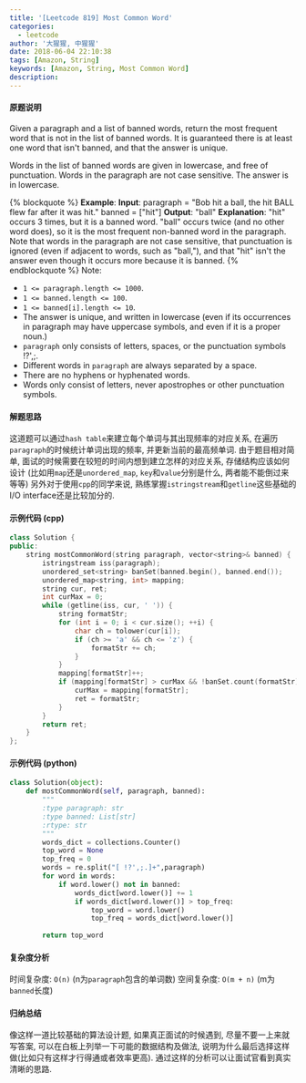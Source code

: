 ```yaml
---
title: '[Leetcode 819] Most Common Word'
categories:
  - leetcode
author: '大猩猩, 中猩猩'
date: 2018-06-04 22:10:38
tags: [Amazon, String]
keywords: [Amazon, String, Most Common Word]
description:
---
```

#### 原题说明
Given a paragraph and a list of banned words, return the most frequent word that is not in the list of banned words.  It is guaranteed there is at least one word that isn't banned, and that the answer is unique.

Words in the list of banned words are given in lowercase, and free of punctuation.  Words in the paragraph are not case sensitive.  The answer is in lowercase.

{% blockquote %}
**Example**:
**Input**: 
paragraph = "Bob hit a ball, the hit BALL flew far after it was hit."
banned = ["hit"]
**Output**: "ball"
**Explanation**: 
"hit" occurs 3 times, but it is a banned word.
"ball" occurs twice (and no other word does), so it is the most frequent non-banned word in the paragraph. 
Note that words in the paragraph are not case sensitive,
that punctuation is ignored (even if adjacent to words, such as "ball,"), 
and that "hit" isn't the answer even though it occurs more because it is banned.
{% endblockquote %}
Note:
- `1 <= paragraph.length <= 1000`.
- `1 <= banned.length <= 100`.
- `1 <= banned[i].length <= 10`.
- The answer is unique, and written in lowercase (even if its occurrences in paragraph may have uppercase symbols, and even if it is a proper noun.)
- `paragraph` only consists of letters, spaces, or the punctuation symbols !?',;.
- Different words in `paragraph` are always separated by a space.
- There are no hyphens or hyphenated words.
- Words only consist of letters, never apostrophes or other punctuation symbols.

#### 解题思路
这道题可以通过`hash table`来建立每个单词与其出现频率的对应关系, 在遍历`paragraph`的时候统计单词出现的频率, 并更新当前的最高频单词.
由于题目相对简单, 面试的时候需要在较短的时间内想到建立怎样的对应关系, 存储结构应该如何设计 (比如用`map`还是`unordered_map`, `key`和`value`分别是什么, 两者能不能倒过来等等)
另外对于使用`cpp`的同学来说, 熟练掌握`istringstream`和`getline`这些基础的I/O interface还是比较加分的.

#### 示例代码 (cpp)
```cpp
class Solution {
public:
    string mostCommonWord(string paragraph, vector<string>& banned) {
        istringstream iss(paragraph);
        unordered_set<string> banSet(banned.begin(), banned.end());
        unordered_map<string, int> mapping;
        string cur, ret;
        int curMax = 0;
        while (getline(iss, cur, ' ')) {
            string formatStr;
            for (int i = 0; i < cur.size(); ++i) {
                char ch = tolower(cur[i]);
                if (ch >= 'a' && ch <= 'z') {
                    formatStr += ch;
                }
            }
            mapping[formatStr]++;
            if (mapping[formatStr] > curMax && !banSet.count(formatStr)) {
                curMax = mapping[formatStr];
                ret = formatStr;
            }
        }
        return ret;
    }
};
```

#### 示例代码 (python)
```python
class Solution(object):
    def mostCommonWord(self, paragraph, banned):
        """
        :type paragraph: str
        :type banned: List[str]
        :rtype: str
        """
        words_dict = collections.Counter()
        top_word = None
        top_freq = 0
        words = re.split("[ !?',;.]+",paragraph)
        for word in words:
            if word.lower() not in banned:
                words_dict[word.lower()] += 1
                if words_dict[word.lower()] > top_freq:
                    top_word = word.lower()
                    top_freq = words_dict[word.lower()]
        
        return top_word
```

#### 复杂度分析
时间复杂度: `O(n)` (n为`paragraph`包含的单词数)
空间复杂度: `O(m + n)` (m为`banned`长度)

#### 归纳总结
像这样一道比较基础的算法设计题, 如果真正面试的时候遇到, 尽量不要一上来就写答案, 可以在白板上列举一下可能的数据结构及做法, 说明为什么最后选择这样做(比如只有这样才行得通或者效率更高). 通过这样的分析可以让面试官看到真实清晰的思路.
